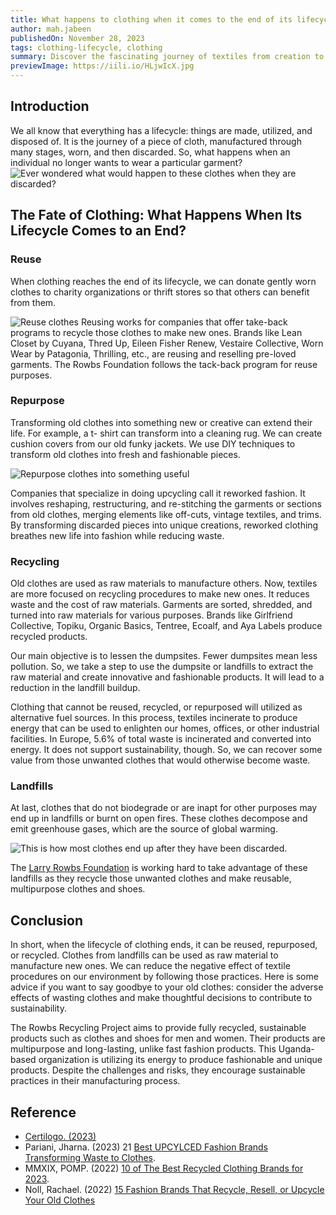 ```yaml
---
title: What happens to clothing when it comes to the end of its lifecycle?
author: mah.jabeen
publishedOn: November 28, 2023
tags: clothing-lifecycle, clothing
summary: Discover the fascinating journey of textiles from creation to disposal. Know the sustainable practices of 3Rs, and the environmental impact of clothing waste.
previewImage: https://iili.io/HLjwIcX.jpg
---
```


## Introduction

We all know that everything has a lifecycle: things are made, utilized, and disposed of. It is the
journey of a piece of cloth, manufactured through many stages, worn, and then discarded. So,
what happens when an individual no longer wants to wear a particular garment?
![Ever wondered what would happen to these clothes when they are discarded?](https://iili.io/HLjwIcX.jpg)

## The Fate of Clothing: What Happens When Its Lifecycle Comes to an End?

### Reuse

When clothing reaches the end of its lifecycle, we can donate gently worn clothes to charity
organizations or thrift stores so that others can benefit from them.

![Reuse clothes](https://iili.io/HLjSbEv.jpg)
Reusing works for companies that offer take-back programs to recycle those clothes to make new
ones. Brands like Lean Closet by Cuyana, Thred Up, Eileen Fisher Renew, Vestaire Collective,
Worn Wear by Patagonia, Thrilling, etc., are reusing and reselling pre-loved garments. The
Rowbs Foundation follows the tack-back program for reuse purposes.

### Repurpose

Transforming old clothes into something new or creative can extend their life. For example, a t-
shirt can transform into a cleaning rug. We can create cushion covers from our old funky jackets.
We use DIY techniques to transform old clothes into fresh and fashionable pieces.

![Repurpose clothes into something useful](https://iili.io/HLjkeIa.jpg)

Companies that specialize in doing upcycling call it reworked fashion. It involves reshaping,
restructuring, and re-stitching the garments or sections from old clothes, merging elements like
off-cuts, vintage textiles, and trims. By transforming discarded pieces into unique creations,
reworked clothing breathes new life into fashion while reducing waste.

### Recycling

Old clothes are used as raw materials to manufacture others. Now, textiles are more focused on
recycling procedures to make new ones. It reduces waste and the cost of raw materials. Garments
are sorted, shredded, and turned into raw materials for various purposes. Brands like Girlfriend
Collective, Topiku, Organic Basics, Tentree, Ecoalf, and Aya Labels produce recycled products.

Our main objective is to lessen the dumpsites. Fewer dumpsites mean less pollution. So, we take
a step to use the dumpsite or landfills to extract the raw material and create innovative and
fashionable products. It will lead to a reduction in the landfill buildup.

Clothing that cannot be reused, recycled, or repurposed will utilized as alternative fuel sources.
In this process, textiles incinerate to produce energy that can be used to enlighten our homes,
offices, or other industrial facilities. In Europe, 5.6% of total waste is incinerated and converted
into energy. It does not support sustainability, though. So, we can recover some value from those
unwanted clothes that would otherwise become waste.

### Landfills

At last, clothes that do not biodegrade or are inapt for other purposes may end up in landfills or
burnt on open fires. These clothes decompose and emit greenhouse gases, which are the source
of global warming.

![This is how most clothes end up after they have been discarded.](https://iili.io/HLjSuqv.jpg)

The [Larry Rowbs Foundation](/) is working hard to take advantage of these landfills as they recycle
those unwanted clothes and make reusable, multipurpose clothes and shoes.

## Conclusion

In short, when the lifecycle of clothing ends, it can be reused, repurposed, or recycled. Clothes
from landfills can be used as raw material to manufacture new ones. We can reduce the negative
effect of textile procedures on our environment by following those practices. Here is some
advice if you want to say goodbye to your old clothes: consider the adverse effects of wasting
clothes and make thoughtful decisions to contribute to sustainability.

The Rowbs Recycling Project aims to provide fully recycled, sustainable products such as
clothes and shoes for men and women. Their products are multipurpose and long-lasting, unlike
fast fashion products. This Uganda-based organization is utilizing its energy to produce
fashionable and unique products. Despite the challenges and risks, they encourage sustainable
practices in their manufacturing process.

## Reference

-   [Certilogo. (2023)](https://discover.certilogo.com/blogs/insights/how-to-manage-the-end-of-product-life-cycle)
-   Pariani, Jharna. (2023) 21 [Best UPCYLCED Fashion Brands Transforming Waste to Clothes](https://www.consciouslifeandstyle.com/upcycled-fashion-brands/).
-   MMXIX, POMP. (2022) [10 of The Best Recycled Clothing Brands for 2023](https://pomp.store/blogs/journal/best-recycled-clothing-brands).
-   Noll, Rachael. (2022) [15 Fashion Brands That Recycle, Resell, or Upcycle Your Old Clothes](https://www.marieclaire.com/fashion/clothing-brands-that-recycle-resell-reuse/)
